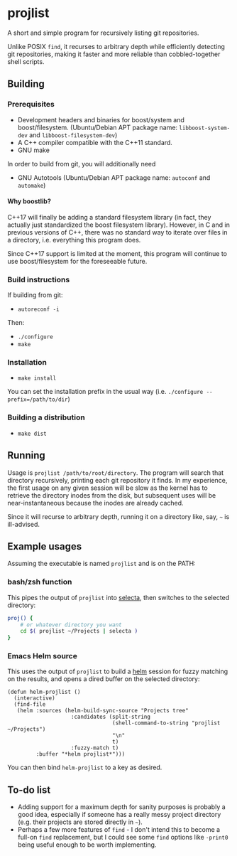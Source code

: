 # projlist

A short and simple program for recursively listing git repositories.

Unlike POSIX `find`, it recurses to arbitrary depth while efficiently detecting
git repositories, making it faster and more reliable than cobbled-together shell
scripts.

## Building

### Prerequisites

* Development headers and binaries for boost/system and boost/filesystem.
  (Ubuntu/Debian APT package name: `libboost-system-dev` and
  `libboost-filesystem-dev`)
* A C++ compiler compatible with the C++11 standard.
* GNU make

In order to build from git, you will additionally need

* GNU Autotools (Ubuntu/Debian APT package name: `autoconf` and `automake`)

#### Why boostlib?

C++17 will finally be adding a standard filesystem library (in fact, they
actually just standardized the boost filesystem library). However, in C and in
previous versions of C++, there was no standard way to iterate over files in a
directory, i.e. everything this program does.

Since C++17 support is limited at the moment, this program will continue to use
boost/filesystem for the foreseeable future.

### Build instructions

If building from git:

* `autoreconf -i`

Then:

* `./configure`
* `make`

### Installation

* `make install`

You can set the installation prefix in the usual way (i.e. `./configure
--prefix=/path/to/dir`)

### Building a distribution

* `make dist`

## Running

Usage is `projlist /path/to/root/directory`. The program will search that
directory recursively, printing each git repository it finds. In my experience,
the first usage on any given session will be slow as the kernel has to retrieve
the directory inodes from the disk, but subsequent uses will be
near-instantaneous because the inodes are already cached.

Since it will recurse to arbitrary depth, running it on a directory like, say,
`~` is ill-advised.

## Example usages

Assuming the executable is named `projlist` and is on the PATH:

### bash/zsh function

This pipes the output of `projlist` into
[selecta](https://github.com/garybernhardt/selecta), then switches to the
selected directory:

```sh
proj() {
    # or whatever directory you want
    cd $( projlist ~/Projects | selecta )
}
```

### Emacs Helm source

This uses the output of `projlist` to build a
[helm](https://github.com/emacs-helm/helm) session for fuzzy matching on the
results, and opens a dired buffer on the selected directory:

```elisp
(defun helm-projlist ()
  (interactive)
  (find-file
   (helm :sources (helm-build-sync-source "Projects tree"
                    :candidates (split-string
                                 (shell-command-to-string "projlist ~/Projects")
                                 "\n"
                                 t)
                    :fuzzy-match t)
         :buffer "*helm projlist*")))
```

You can then bind `helm-projlist` to a key as desired.

## To-do list

* Adding support for a maximum depth for sanity purposes is probably a good
  idea, especially if someone has a really messy project directory (e.g. their
  projects are stored directly in `~`).
* Perhaps a few more features of `find` - I don't intend this to become a
  full-on `find` replacement, but I could see some `find` options like `-print0`
  being useful enough to be worth implementing.
